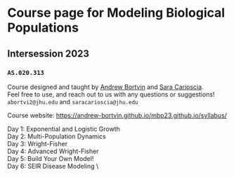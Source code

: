 # Course page for Modeling Biological Populations 
## Intersession 2023
### `AS.020.313`

Course designed and taught by [Andrew Bortvin](https://andrew-bortvin.github.io/) and [Sara Carioscia](https://scarioscia.github.io/).\
Feel free to use, and reach out to us with any questions or suggestions! `abortvi2@jhu.edu` and `saracarioscia@jhu.edu`

Course website: https://andrew-bortvin.github.io/mbp23.github.io/syllabus/

Day 1: Exponential and Logistic Growth \
Day 2: Multi-Population Dynamics \
Day 3: Wright-Fisher \
Day 4: Advanced Wright-Fisher \
Day 5: Build Your Own Model! \
Day 6: SEIR Disease Modeling \
